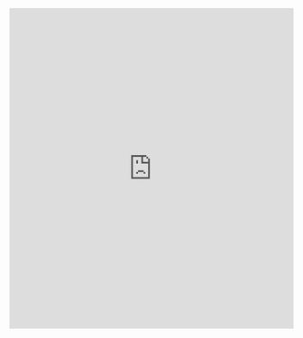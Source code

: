 <p><iframe allowfullscreen width="100%" height="569" class="google-slides-iframe" frameborder="0" scrolling="no" src="https://docs.google.com/presentation/d/e/2PACX-1vTs-EcUrGeHaNW3KeCq9JKrRFtQpXKqmWm7NUP3lC1F28KIHHXHljqQRcOxpM_M3TfUnwtlpOw9ltaU/embed?start=false&amp;loop=false&amp;delayms=3000"></iframe></p>